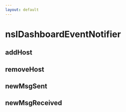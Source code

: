 ```yaml
---
layout: default
---
```


# nsIDashboardEventNotifier #

## addHost ##

## removeHost ##

## newMsgSent ##

## newMsgReceived ##
